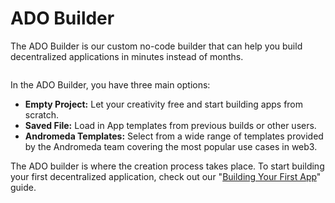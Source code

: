 # ADO Builder

The ADO Builder is our custom no-code builder that can help you build decentralized applications in minutes instead of months. &#x20;

<figure><img src="../.gitbook/assets/Screenshot 2024-01-22 at 9.49.26 AM.jpg" alt=""><figcaption></figcaption></figure>

In the ADO Builder, you have three main options:

* **Empty Project:** Let your creativity free and start building apps from scratch.
* **Saved File:** Load in App templates from previous builds or other users.
* **Andromeda Templates:** Select from a wide range of templates provided by the Andromeda team covering the most popular use cases in web3.

The ADO builder is where the creation process takes place. To start building your first decentralized application, check out our "[Building Your First App](../guides-and-examples/ado-builder/building-your-first-app.md)" guide.
